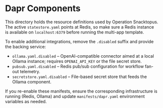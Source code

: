 # Dapr Components

This directory holds the resource definitions used by Operation Snacktopus. The active `statestore.yaml` points at Redis, so make sure a Redis instance is available on `localhost:6379` before running the multi-app template.

To enable additional integrations, remove the `.disabled` suffix and provide the backing service:

- `ollama.yaml.disabled` – OpenAI-compatible connector aimed at a local Ollama instance; requires `OPENAI_API_KEY` or the file secret store.
- `pubsub.yaml.disabled` – Redis pub/sub configuration for workflow fan-out telemetry.
- `secretstore.yaml.disabled` – File-based secret store that feeds the Ollama component.

If you re-enable these manifests, ensure the corresponding infrastructure is running (Redis, Ollama) and update `manifests/dapr.yaml` environment variables as needed.
